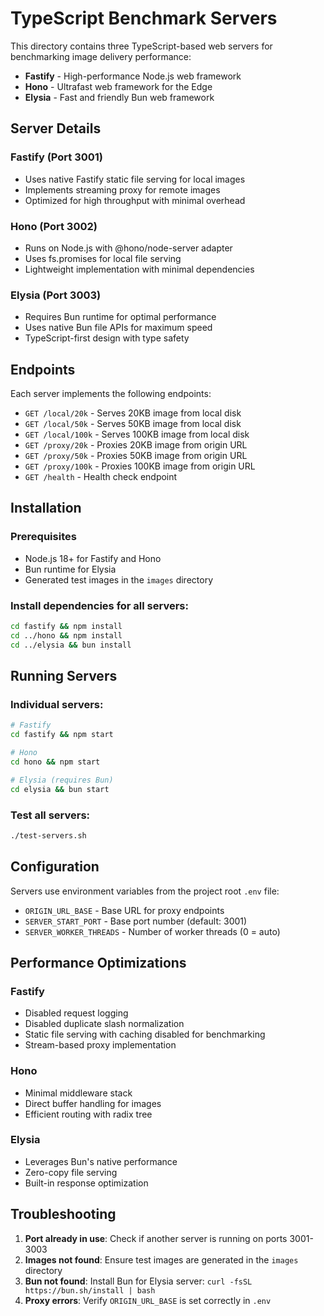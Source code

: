 # TypeScript Benchmark Servers

This directory contains three TypeScript-based web servers for benchmarking image delivery performance:

- **Fastify** - High-performance Node.js web framework
- **Hono** - Ultrafast web framework for the Edge
- **Elysia** - Fast and friendly Bun web framework

## Server Details

### Fastify (Port 3001)
- Uses native Fastify static file serving for local images
- Implements streaming proxy for remote images
- Optimized for high throughput with minimal overhead

### Hono (Port 3002)
- Runs on Node.js with @hono/node-server adapter
- Uses fs.promises for local file serving
- Lightweight implementation with minimal dependencies

### Elysia (Port 3003)
- Requires Bun runtime for optimal performance
- Uses native Bun file APIs for maximum speed
- TypeScript-first design with type safety

## Endpoints

Each server implements the following endpoints:

- `GET /local/20k` - Serves 20KB image from local disk
- `GET /local/50k` - Serves 50KB image from local disk
- `GET /local/100k` - Serves 100KB image from local disk
- `GET /proxy/20k` - Proxies 20KB image from origin URL
- `GET /proxy/50k` - Proxies 50KB image from origin URL
- `GET /proxy/100k` - Proxies 100KB image from origin URL
- `GET /health` - Health check endpoint

## Installation

### Prerequisites
- Node.js 18+ for Fastify and Hono
- Bun runtime for Elysia
- Generated test images in the `images` directory

### Install dependencies for all servers:
```bash
cd fastify && npm install
cd ../hono && npm install
cd ../elysia && bun install
```

## Running Servers

### Individual servers:
```bash
# Fastify
cd fastify && npm start

# Hono
cd hono && npm start

# Elysia (requires Bun)
cd elysia && bun start
```

### Test all servers:
```bash
./test-servers.sh
```

## Configuration

Servers use environment variables from the project root `.env` file:

- `ORIGIN_URL_BASE` - Base URL for proxy endpoints
- `SERVER_START_PORT` - Base port number (default: 3001)
- `SERVER_WORKER_THREADS` - Number of worker threads (0 = auto)

## Performance Optimizations

### Fastify
- Disabled request logging
- Disabled duplicate slash normalization
- Static file serving with caching disabled for benchmarking
- Stream-based proxy implementation

### Hono
- Minimal middleware stack
- Direct buffer handling for images
- Efficient routing with radix tree

### Elysia
- Leverages Bun's native performance
- Zero-copy file serving
- Built-in response optimization

## Troubleshooting

1. **Port already in use**: Check if another server is running on ports 3001-3003
2. **Images not found**: Ensure test images are generated in the `images` directory
3. **Bun not found**: Install Bun for Elysia server: `curl -fsSL https://bun.sh/install | bash`
4. **Proxy errors**: Verify `ORIGIN_URL_BASE` is set correctly in `.env`